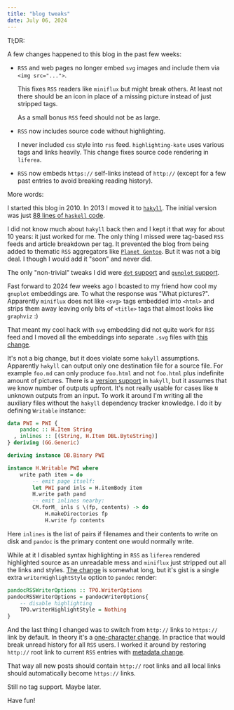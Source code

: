 ```yaml
---
title: "blog tweaks"
date: July 06, 2024
---
```


Tl;DR:

A few changes happened to this blog in the past few weeks:

- `RSS` and web pages no longer embed `svg` images and include them
  via `<img src="...">`.

  This fixes `RSS` readers like `miniflux` but might break others. At
  least not there should be an icon in place of a missing picture
  instead of just stripped tags.

  As a small bonus `RSS` feed should not be as large.

- `RSS` now includes source code without highlighting.

  I never included `css` style into `rss` feed. `highlighting-kate` uses
  various tags and links heavily. This change fixes source code rendering
  in `liferea`.

- `RSS` now embeds `https://` self-links instead of `http://` (except
  for a few past entries to avoid breaking reading history).

More words:

I started this blog in 2010. In 2013 I moved it to
[`hakyll`](https://jaspervdj.be/hakyll/). The initial version was just
[88 lines of `haskell` code](https://github.com/trofi/trofi.github.io.gen/blob/7ed816cf5515a47703f8cb2c804244a569bba30f/src/site.hs).

I did not know much about `hakyll` back then and I kept it that way for
about 10 years: it just worked for me. The only thing I missed were
tag-based `RSS` feeds and article breakdown per tag. It prevented the
blog from being added to thematic `RSS` aggregators like
[`Planet Gentoo`](https://planet.gentoo.org/). But it was not a big deal.
I though I would add it "soon" and never did.

The only "non-trivial" tweaks I did were
[`dot` support](/posts/300-inline-graphviz-dot-in-hakyll.html)
and [`gunplot` support](/posts/318-inline-gnuplot.html).

Fast forward to 2024 few weeks ago I boasted to my friend how cool my
`gnuplot` embeddings are. To what the response was "What pictures?".
Apparently `miniflux` does not like `<svg>` tags embedded into `<html>`
and strips them away leaving only bits of `<title>` tags that almost
looks like `graphviz` :)

That meant my cool hack with `svg` embedding did not quite work for
`RSS` feed and I moved all the embeddings into separate `.svg` files
with [this change](https://github.com/trofi/trofi.github.io.gen/commit/12812bab87ce4bdff91227527d543ee3ac2161a9).

It's not a big change, but it does violate some `hakyll` assumptions.
Apparently `hakyll` can output only one destination file for a source
file. For example `foo.md` can only produce `foo.html` and not `foo.html`
plus indefinite amount of pictures. There is a
[version support](https://jaspervdj.be/hakyll/tutorials/06-versions.html)
in `hakyll`, but it assumes that we know number of outputs upfront. It's
not really usable for cases like `N` unknown outputs from an input. To
work it around I'm writing all the auxiliary files without the `hakyll`
dependency tracker knowledge. I do it by defining `Writable` instance:

```haskell
data PWI = PWI {
    pandoc :: H.Item String
  , inlines :: [(String, H.Item DBL.ByteString)]
} deriving (GG.Generic)

deriving instance DB.Binary PWI

instance H.Writable PWI where
    write path item = do
        -- emit page itself:
        let PWI pand inls = H.itemBody item
        H.write path pand
        -- emit inlines nearby:
        CM.forM_ inls $ \(fp, contents) -> do
            H.makeDirectories fp
            H.write fp contents
```

Here `inlines` is the list of pairs if filenames and their contents to
write on disk and `pandoc` is the primary content one would normally
write.

While at it I disabled syntax highlighting in `RSS` as `liferea`
rendered highlighted source as an unreadable mess and `miniflux` just
stripped out all the links and styles. [The change](https://github.com/trofi/trofi.github.io.gen/commit/1dc9d5a9d6b54db928f3fdaef1c0dcb4b6d567df)
is somewhat long, but it's gist is a single extra `writerHighlightStyle`
option to `pandoc`
render:

```haskell
pandocRSSWriterOptions :: TPO.WriterOptions
pandocRSSWriterOptions = pandocWriterOptions{
    -- disable highlighting
    TPO.writerHighlightStyle = Nothing
}
```

And the last thing I changed was to switch from `http://` links to
`https://` link by default. In theory it's a
[one-character change](https://github.com/trofi/trofi.github.io.gen/commit/cfc80bb575c1b131225c43c1fed47ff639540bd9).
In practice that would break unread history for all `RSS` users. I worked
it around by restoring `http://` root link to current `RSS` entries
with [metadata change](https://github.com/trofi/trofi.github.io.gen/commit/6b1883a1b23f6965314bfd2b55cb3e9e6a42ec16).

That way all new posts should contain `http://` root links and all local
links should automatically become `https://` links.

Still no tag support. Maybe later.

Have fun!
